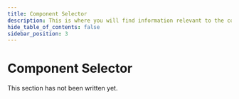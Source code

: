 ```yaml
---
title: Component Selector
description: This is where you will find information relevant to the component Selector.
hide_table_of_contents: false
sidebar_position: 3
---
```


# Component Selector

This section has not been written yet.
